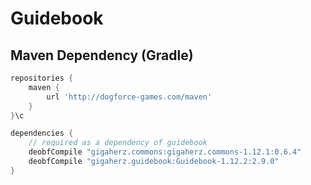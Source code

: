 Guidebook
=============

Maven Dependency (Gradle)
------

```gradle
repositories {
    maven {
        url 'http://dogforce-games.com/maven'
    }
}\c
```

```gradle
dependencies {
    // required as a dependency of guidebook
    deobfCompile "gigaherz.commons:gigaherz.commons-1.12.1:0.6.4"
    deobfCompile "gigaherz.guidebook:Guidebook-1.12.2:2.9.0"
}
```
